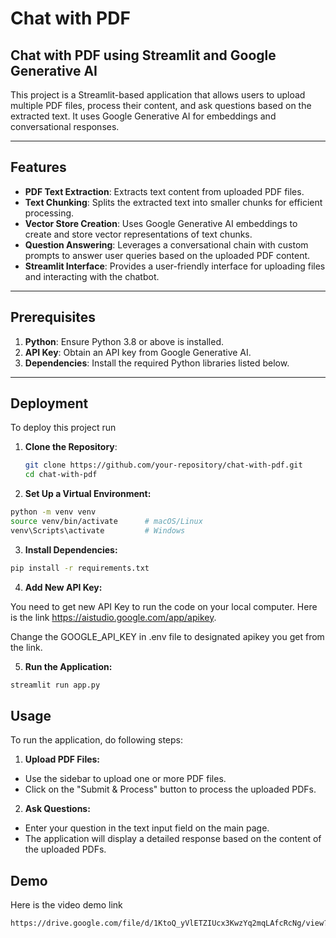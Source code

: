 
# Chat with PDF
## Chat with PDF using Streamlit and Google Generative AI

This project is a Streamlit-based application that allows users to upload multiple PDF files, process their content, and ask questions based on the extracted text. It uses Google Generative AI for embeddings and conversational responses.

---

## Features

- **PDF Text Extraction**: Extracts text content from uploaded PDF files.
- **Text Chunking**: Splits the extracted text into smaller chunks for efficient processing.
- **Vector Store Creation**: Uses Google Generative AI embeddings to create and store vector representations of text chunks.
- **Question Answering**: Leverages a conversational chain with custom prompts to answer user queries based on the uploaded PDF content.
- **Streamlit Interface**: Provides a user-friendly interface for uploading files and interacting with the chatbot.

---

## Prerequisites

1. **Python**: Ensure Python 3.8 or above is installed.
2. **API Key**: Obtain an API key from Google Generative AI.
3. **Dependencies**: Install the required Python libraries listed below.
---





## Deployment

To deploy this project run

1. **Clone the Repository**:
   ```bash
   git clone https://github.com/your-repository/chat-with-pdf.git
   cd chat-with-pdf
2. **Set Up a Virtual Environment:**

```bash
python -m venv venv
source venv/bin/activate      # macOS/Linux
venv\Scripts\activate         # Windows
```
3. **Install Dependencies:**
```bash
pip install -r requirements.txt
```
4. **Add New API Key:**

You need to get new API Key to run the code on your local computer.
Here is the link https://aistudio.google.com/app/apikey.

Change the GOOGLE_API_KEY in .env file to designated apikey you get from the link.

5. **Run the Application:**
```bash
streamlit run app.py
```






## Usage

To run the application, do following steps:
1. **Upload PDF Files:**

- Use the sidebar to upload one or more PDF files.
- Click on the "Submit & Process" button to process the uploaded PDFs.

2. **Ask Questions:**
- Enter your question in the text input field on the main page.
- The application will display a detailed response based on the content of the uploaded PDFs.

## Demo

Here is the video demo link
```bash
https://drive.google.com/file/d/1KtoQ_yVlETZIUcx3KwzYq2mqLAfcRcNg/view?usp=sharing
```

